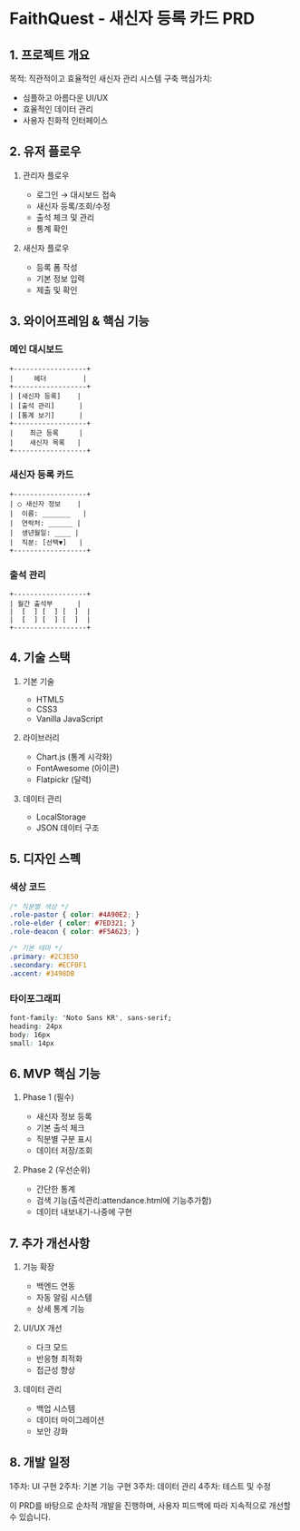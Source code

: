 # FaithQuest - 새신자 등록 카드 PRD

## 1. 프로젝트 개요

목적: 직관적이고 효율적인 새신자 관리 시스템 구축
핵심가치:

- 심플하고 아름다운 UI/UX
- 효율적인 데이터 관리
- 사용자 친화적 인터페이스

## 2. 유저 플로우

1. 관리자 플로우

   - 로그인 → 대시보드 접속
   - 새신자 등록/조회/수정
   - 출석 체크 및 관리
   - 통계 확인

2. 새신자 플로우
   - 등록 폼 작성
   - 기본 정보 입력
   - 제출 및 확인

## 3. 와이어프레임 & 핵심 기능

### 메인 대시보드

```
+------------------+
|     헤더         |
+------------------+
| [새신자 등록]    |
| [출석 관리]      |
| [통계 보기]      |
+------------------+
|    최근 등록     |
|    새신자 목록   |
+------------------+
```

### 새신자 등록 카드

```
+------------------+
| ○ 새신자 정보    |
|  이름: _______   |
|  연락처: ______ |
|  생년월일: ____ |
|  직분: [선택▼]   |
+------------------+
```

### 출석 관리

```
+------------------+
| 월간 출석부      |
|  [  ] [  ] [  ]  |
|  [  ] [  ] [  ]  |
+------------------+
```

## 4. 기술 스택

1. 기본 기술

   - HTML5
   - CSS3
   - Vanilla JavaScript

2. 라이브러리

   - Chart.js (통계 시각화)
   - FontAwesome (아이콘)
   - Flatpickr (달력)

3. 데이터 관리
   - LocalStorage
   - JSON 데이터 구조

## 5. 디자인 스펙

### 색상 코드

```css
/* 직분별 색상 */
.role-pastor { color: #4A90E2; }
.role-elder { color: #7ED321; }
.role-deacon { color: #F5A623; }

/* 기본 테마 */
.primary: #2C3E50
.secondary: #ECF0F1
.accent: #3498DB
```

### 타이포그래피

```css
font-family: 'Noto Sans KR', sans-serif;
heading: 24px
body: 16px
small: 14px
```

## 6. MVP 핵심 기능

1. Phase 1 (필수)

   - 새신자 정보 등록
   - 기본 출석 체크
   - 직분별 구분 표시
   - 데이터 저장/조회

2. Phase 2 (우선순위)
   - 간단한 통계
   - 검색 기능(출석관리:attendance.html에 기능추가함)
   - 데이터 내보내기-나중에 구현

## 7. 추가 개선사항

1. 기능 확장

   - 백엔드 연동
   - 자동 알림 시스템
   - 상세 통계 기능

2. UI/UX 개선

   - 다크 모드
   - 반응형 최적화
   - 접근성 향상

3. 데이터 관리
   - 백업 시스템
   - 데이터 마이그레이션
   - 보안 강화

## 8. 개발 일정

1주차: UI 구현
2주차: 기본 기능 구현
3주차: 데이터 관리
4주차: 테스트 및 수정

이 PRD를 바탕으로 순차적 개발을 진행하며, 사용자 피드백에 따라 지속적으로 개선할 수 있습니다.
